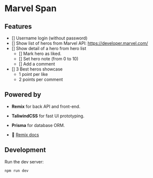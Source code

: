 # Marvel Span

## Features

- [] Username login (without password)
- [] Show list of heros from Marvel API: https://developer.marvel.com/
- [] Show detail of a hero from hero list
  - [] Mark hero as liked.
  - [] Set hero note (from 0 to 10)
  - [] Add a comment
- [] 3 Best heros showcase
  - 1 point per like
  - 2 points per comment

## Powered by

- **Remix** for back API and front-end.
- **TaliwindCSS** for fast UI prototyping.
- **Prisma** for database ORM.

- 📖 [Remix docs](https://remix.run/docs)

## Development

Run the dev server:

```shellscript
npm run dev
```
